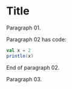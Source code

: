 # Title

Paragraph 01.

Paragraph 02 has code:
```scala
val x = 2
println(x)
```
End of paragraph 02.

Paragraph 03.
